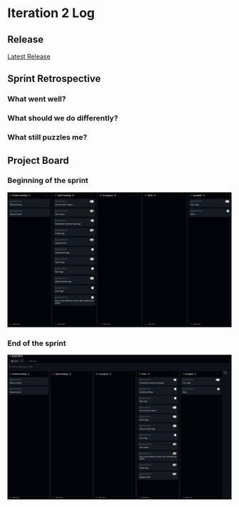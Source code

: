 # Iteration 2 Log

## Release

[Latest Release](https://github.com/FEUP-LEIC-ES-2023-24/2LEIC10T2/releases/tag/v0.2.0-Sprint2)

## Sprint Retrospective

### What went well?


### What should we do differently?



### What still puzzles me?



## Project Board

### Beginning of the sprint

![Iteration Board 2 Beginning](images/boardscreenshots/iteration2BoardBegin.png)

### End of the sprint

![Iteration Board 2 End](images/boardscreenshots/iteration2BoardEnd.png)
